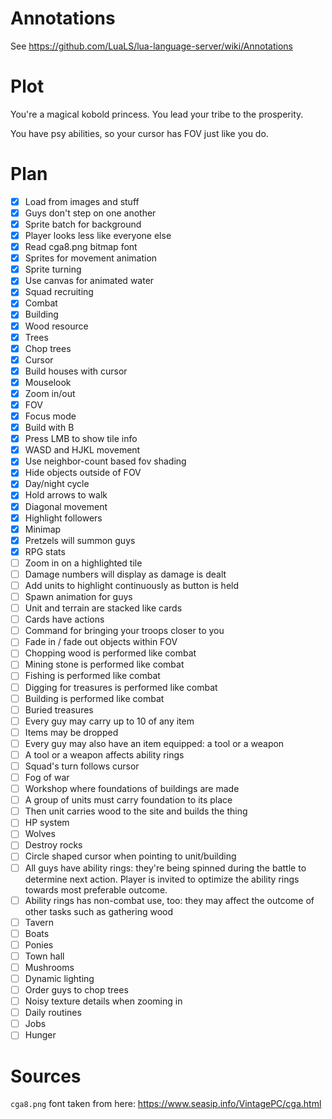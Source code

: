 # Annotations

See https://github.com/LuaLS/lua-language-server/wiki/Annotations

# Plot

You're a magical kobold princess. You lead your tribe to the prosperity.

You have psy abilities, so your cursor has FOV just like you do.

# Plan

 - [x] Load from images and stuff
 - [x] Guys don't step on one another
 - [x] Sprite batch for background
 - [x] Player looks less like everyone else
 - [x] Read cga8.png bitmap font
 - [x] Sprites for movement animation
 - [x] Sprite turning
 - [x] Use canvas for animated water
 - [x] Squad recruiting
 - [x] Combat
 - [x] Building
 - [x] Wood resource
 - [x] Trees
 - [x] Chop trees
 - [x] Cursor
 - [x] Build houses with cursor
 - [x] Mouselook
 - [x] Zoom in/out
 - [x] FOV
 - [x] Focus mode
 - [x] Build with B
 - [x] Press LMB to show tile info
 - [x] WASD and HJKL movement
 - [x] Use neighbor-count based fov shading
 - [x] Hide objects outside of FOV
 - [x] Day/night cycle
 - [x] Hold arrows to walk
 - [x] Diagonal movement
 - [x] Highlight followers
 - [x] Minimap
 - [x] Pretzels will summon guys
 - [x] RPG stats
 - [ ] Zoom in on a highlighted tile
 - [ ] Damage numbers will display as damage is dealt
 - [ ] Add units to highlight continuously as button is held
 - [ ] Spawn animation for guys
 - [ ] Unit and terrain are stacked like cards
 - [ ] Cards have actions
 - [ ] Command for bringing your troops closer to you
 - [ ] Fade in / fade out objects within FOV
 - [ ] Chopping wood is performed like combat
 - [ ] Mining stone is performed like combat
 - [ ] Fishing is performed like combat
 - [ ] Digging for treasures is performed like combat
 - [ ] Building is performed like combat
 - [ ] Buried treasures
 - [ ] Every guy may carry up to 10 of any item
 - [ ] Items may be dropped
 - [ ] Every guy may also have an item equipped: a tool or a weapon
 - [ ] A tool or a weapon affects ability rings
 - [ ] Squad's turn follows cursor
 - [ ] Fog of war
 - [ ] Workshop where foundations of buildings are made
 - [ ] A group of units must carry foundation to its place
 - [ ] Then unit carries wood to the site and builds the thing
 - [ ] HP system
 - [ ] Wolves
 - [ ] Destroy rocks
 - [ ] Circle shaped cursor when pointing to unit/building
 - [ ] All guys have ability rings: they're being spinned during the battle to determine next action. Player is invited to optimize the ability rings towards most preferable outcome.
 - [ ] Ability rings has non-combat use, too: they may affect the outcome of other tasks such as gathering wood
 - [ ] Tavern
 - [ ] Boats
 - [ ] Ponies
 - [ ] Town hall
 - [ ] Mushrooms
 - [ ] Dynamic lighting
 - [ ] Order guys to chop trees
 - [ ] Noisy texture details when zooming in
 - [ ] Daily routines
 - [ ] Jobs
 - [ ] Hunger

# Sources

`cga8.png` font taken from here: https://www.seasip.info/VintagePC/cga.html